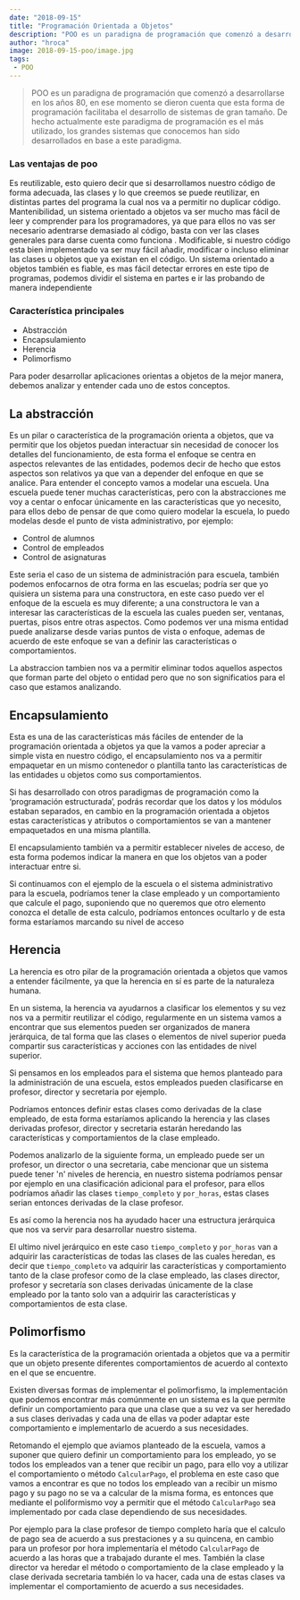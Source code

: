 ```yaml
---
date: "2018-09-15"
title: "Programación Orientada a Objetos"
description: "POO es un paradigna de programación que comenzó a desarrollarse en los años 80, en ese momento se dieron cuenta que esta forma de programación facilitaba el desarrollo de sistemas de gran tamaño."
author: "hroca"
image: 2018-09-15-poo/image.jpg
tags:
 - POO
---
```


> POO es un paradigna de programación que comenzó a desarrollarse en los años 80, en ese momento se dieron cuenta que esta forma de programación facilitaba el desarrollo de sistemas de gran tamaño. De hecho actualmente este paradigma de programación es el más utilizado, los grandes sistemas que conocemos han sido desarrollados en base a este paradigma.

### Las ventajas de poo

Es reutilizable, esto quiero decir que si desarrollamos nuestro código de forma adecuada, las clases y lo que creemos se puede reutilizar, en distintas partes del programa la cual nos va a permitir no duplicar código.
Mantenibilidad, un sistema orientado a objetos va ser mucho mas fácil de leer y comprender para los programadores, ya que para ellos no vas ser necesario adentrarse demasiado al código, basta con ver las clases generales para darse cuenta como funciona .
Modificable, si nuestro código esta bien implementado va ser muy fácil añadir, modificar  o incluso eliminar las clases u objetos que ya existan en el código.
Un sistema orientado a objetos también es fiable, es mas fácil detectar errores en este tipo de programas, podemos dividir el sistema en partes e ir las probando de manera independiente 

### Característica principales

* Abstracción
* Encapsulamiento
* Herencia
* Polimorfismo

Para poder desarrollar aplicaciones orientas a objetos de la mejor manera, debemos analizar y entender cada uno de estos conceptos.

## La abstracción
Es un pilar o característica de la programación orienta a objetos, que va permitir que los objetos puedan interactuar sin necesidad de conocer los detalles del funcionamiento, de esta forma el enfoque se centra en aspectos relevantes de las entidades, podemos decir de hecho que estos aspectos son relativos ya que van a depender del enfoque en que se analice. Para entender el concepto vamos a modelar una escuela.
Una escuela puede tener muchas características, pero con la abstracciones me voy a centar o enfocar únicamente en las características que yo necesito, para ellos debo de pensar de que como quiero modelar la escuela, lo puedo modelas desde el punto de vista administrativo, por ejemplo:

-	Control de alumnos
-	Control de empleados
-	Control de asignaturas 

Este seria el caso de un sistema de administración para escuela, también podemos enfocarnos de otra forma en las escuelas; podría ser que yo quisiera un sistema para una constructora,  en este caso puedo ver el enfoque de la escuela es muy diferente; a una constructora le van a interesar las características de la escuela las cuales pueden ser, ventanas, puertas, pisos entre otras aspectos.
Como podemos ver una misma entidad puede analizarse desde varias puntos de vista o enfoque, ademas de acuerdo de este enfoque se van a definir las características o comportamientos.

La abstraccion tambien nos va a permitir eliminar todos aquellos aspectos que forman parte del objeto o entidad pero que no son significatios para el caso que estamos analizando.

## Encapsulamiento
Esta es una de las características más fáciles de entender de la programación orientada a objetos ya que la vamos a poder apreciar a simple vista en nuestro código, el encapsulamiento nos va a permitir empaquetar en un mismo contenedor o plantilla tanto las características de las entidades u objetos como sus comportamientos.

Si has desarrollado con otros paradigmas de programación como la ‘programación estructurada’, podrás recordar que los datos y los módulos estaban separados, en cambio en la programación orientada a objetos estas características y atributos o comportamientos se van a mantener empaquetados en una misma plantilla.

El encapsulamiento también va a permitir establecer niveles de acceso, de esta forma podemos indicar la manera en que los objetos van a poder interactuar entre si.

Si continuamos con el ejemplo de la escuela o el sistema administrativo para la escuela, podríamos tener la clase empleado y un comportamiento que calcule el pago, suponiendo que no queremos que otro elemento conozca el detalle de esta calculo, podríamos entonces ocultarlo y de esta forma estaríamos marcando su nivel de acceso

## Herencia
La herencia es otro pilar de la programación orientada a objetos que vamos a entender fácilmente, ya que la herencia en sí es parte de la naturaleza humana. 

En un sistema, la herencia va ayudarnos a clasificar los elementos y su vez nos va a permitir reutilizar el código, regularmente en un sistema vamos a encontrar que sus elementos pueden ser organizados de manera jerárquica, de tal forma que las clases o elementos de nivel superior pueda compartir sus características y acciones con las entidades de nivel superior.

Si pensamos en los empleados para el sistema que hemos planteado para la administración de una escuela, estos empleados pueden clasificarse en profesor, director y secretaria por ejemplo.

Podríamos entonces definir estas clases como derivadas de la clase empleado, de esta forma estaríamos aplicando la herencia y las clases derivadas profesor, director y secretaria estarán heredando las características y comportamientos de la clase empleado.

Podemos analizarlo de la siguiente forma, un empleado puede ser un profesor, un director o una secretaria, cabe mencionar que un sistema puede tener 'n' niveles de herencia, en nuestro sistema podríamos pensar por ejemplo en una clasificación adicional para el profesor, para ellos podríamos añadir las clases `tiempo_completo` y `por_horas`, estas clases serian entonces derivadas de la clase profesor.

Es así como la herencia nos ha ayudado hacer una estructura jerárquica que nos va servir para desarrollar nuestro sistema.

El ultimo nivel jerárquico en este caso `tiempo_completo` y `por_horas` van a adquirir las características de todas las clases de las cuales heredan, es decir que `tiempo_completo` va adquirir las características y comportamiento tanto de la clase profesor como de la clase empleado, las clases director, profesor y secretaría son clases derivadas únicamente de la clase empleado por la tanto solo van a adquirir las características y comportamientos de esta clase.

## Polimorfismo
Es la característica de la programación orientada a objetos que va a permitir que un objeto presente diferentes comportamientos de acuerdo al contexto en el que se encuentre.

Existen diversas formas de implementar el polimorfismo, la implementación que podemos encontrar más comúnmente en un sistema es la que permite definir un comportamiento para que una clase que a su vez va ser heredado a sus clases derivadas y cada una de ellas va poder adaptar este comportamiento e implementarlo de acuerdo a sus necesidades.

Retomando el ejemplo que aviamos planteado de la escuela, vamos a suponer que quiero definir un comportamiento para los empleado, yo se todos los empleados van a tener que recibir un pago, para ello voy a utilizar el comportamiento o método `CalcularPago`, el problema en este caso que vamos a encontrar es que no todos los empleado van a recibir un mismo pago y su pago no se va a calcular de la misma forma, es entonces que mediante el poliformismo voy a permitir que el método `CalcularPago` sea implementado por cada clase dependiendo de sus necesidades.

Por ejemplo para la clase profesor de tiempo completo haría que el calculo de pago sea de acuerdo a sus prestaciones y a su quincena, en cambio para un profesor por hora implementaría el método `CalcularPago` de acuerdo a las horas que a trabajado durante el mes. También la clase director va heredar el método o comportamiento de la clase empleado y la clase derivada secretaria también lo va hacer, cada una de estas clases va implementar el comportamiento de acuerdo a sus necesidades.